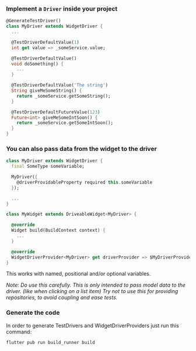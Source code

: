 ### Implement a `Driver` inside your project

```dart
@GenerateTestDriver()
class MyDriver extends WidgetDriver {
  ...

  @TestDriverDefaultValue(1)
  int get value => _someService.value;

  @TestDriverDefaultValue()
  void doSomething() {
    ...
  }

  @TestDriverDefaultValue('The string')
  String giveMeSomeString() {
    return _someService.getSomeString();
  }

  @TestDriverDefaultFutureValue(123)
  Future<int> giveMeSomeIntSoon() {
    return _someService.getSomeIntSoon();
  }
}
```

### You can also pass data from the widget to the driver

```dart
class MyDriver extends WidgetDriver {
  final SomeType someVariable;

  MyDriver({
    @driverProvidableProperty required this.someVariable
  });

  ...
}

class MyWidget extends DriveableWidget<MyDriver> {

  @override
  Widget build(BuildContext context) {
    ...
  }

  @override
  WidgetDriverProvider<MyDriver> get driverProvider => $MyDriverProvider(someVariable: xyz);
}
```

This works with named, positional and/or optional variables.

*Note: Do use this carefully. This is only intended to pass model data to the driver. (like when clicking on a list item) Try not to use this for providing repositories, to avoid coupling and ease tests.*

### Generate the code

In order to generate TestDrivers and WidgetDriverProviders just run this command:

```console
flutter pub run build_runner build
```